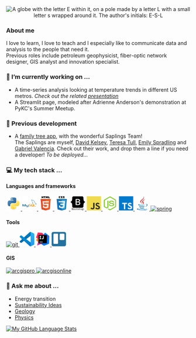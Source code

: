 <div align='center'>
  <picture>
    <source media="(prefers-color-scheme: dark)" srcset="Map+Logo+dark.jpg">
    <source media="(prefers-color-scheme: light)" srcset="Map+Logo+v2-06.jpg">
    <img alt="A globe with the letter E within it, on a pole made by a letter L with a small letter s wrapped around it. The author's initials: E-S-L" src="Map+Logo+v2-06.jpg" width=30%>
  </picture>
</div>

### About me
I love to learn, I love to teach and I especially like to communicate data and analysis to the people that need it.  
Previous roles include petroleum geophysicist, fiber-optic network designer, GIS analyst and innovation specialist.

### 🔭 I’m currently working on ...
- A time-series analysis looking at temperature trends in different US metros. _Check out the related [presentation](https://docs.google.com/presentation/d/1cWIgO8fuc5IncjIiFisl64bL137S0AUMj_q_ECu6g5w/edit?usp=sharing)_
- A Streamlit page, modeled after Adrienne Anderson's demonstration at PyKC's Summer Meetup.

### 📜 Previous development
- A [family tree app](https://github.com/Jan-23-Liftoff-KC/team-michael-group-repo), with the wonderful Saplings Team!  
 The Saplings are myself, [David Kelsey](https://www.github.com/dkelsey526), [Teresa Tull](https://www.github.com/TNTull), [Emily Spradling](https://www.github.com/spraded) and [Gabriel Valencia](https://www.github.com/gvalencia4). Check out their work, and drop them a line if you need a developer! _To be deployed..._

### 💻 My tech stack ...
#### Languages and frameworks
<p> <a href="https://www.python.org" target="_blank" rel="noreferrer"> <img src="https://raw.githubusercontent.com/devicons/devicon/master/icons/python/python-original.svg" alt="python" width="40" height="40"/> </a>
  <a href="https://www.mysql.com/" target="_blank" rel="noreferrer"> <img src="https://raw.githubusercontent.com/devicons/devicon/master/icons/mysql/mysql-original-wordmark.svg" alt="mysql" width="40" height="40"/> </a>
  <a href="https://www.w3.org/html/" target="_blank" rel="noreferrer"> <img src="https://raw.githubusercontent.com/devicons/devicon/master/icons/html5/html5-original-wordmark.svg" alt="html5" width="40" height="40"/> </a>
  <a href="https://www.w3schools.com/css/" target="_blank" rel="noreferrer"> <img src="https://raw.githubusercontent.com/devicons/devicon/master/icons/css3/css3-original-wordmark.svg" alt="css3" width="40" height="40"/> </a>
  <a href="https://getbootstrap.com" target="_blank" rel="noreferrer"> <img src="https://raw.githubusercontent.com/devicons/devicon/master/icons/bootstrap/bootstrap-plain-wordmark.svg" alt="bootstrap" width="40" height="40"/> </a> 
  <a href="https://developer.mozilla.org/en-US/docs/Web/JavaScript" target="_blank" rel="noreferrer"> <img src="https://raw.githubusercontent.com/devicons/devicon/master/icons/javascript/javascript-original.svg" alt="javascript" width="40" height="40"/> </a>
  <a href="https://nodejs.org/en/" target="_blank" rel="noreferrer"> <img src="https://raw.githubusercontent.com/devicons/devicon/master/icons/nodejs/nodejs-original.svg" alt="nodejs" width="40" height="40"/> </a>
  <a href="https://www.typescriptlang.org/" target="_blank" rel="noreferrer"> <img src="https://raw.githubusercontent.com/devicons/devicon/master/icons/typescript/typescript-original.svg" alt="typescript" width="40" height="40"/> </a>
  <a href="https://www.java.com" target="_blank" rel="noreferrer"> <img src="https://raw.githubusercontent.com/devicons/devicon/master/icons/java/java-original.svg" alt="java" width="40" height="40"/> </a> 
  <a href="https://spring.io/" target="_blank" rel="noreferrer"> <img src="https://www.vectorlogo.zone/logos/springio/springio-icon.svg" alt="spring" width="40" height="40"/> </a>  
</p>

#### Tools
<p>  
  <a href="https://git-scm.com/" target="_blank" rel="noreferrer"> <img src="https://www.vectorlogo.zone/logos/git-scm/git-scm-icon.svg" alt="git" width="40" height="40"/> </a>
  <a href="https://code.visualstudio.com/" target="_blank" rel="noreferrer"> <img src="https://raw.githubusercontent.com/devicons/devicon/master/icons/vscode/vscode-original.svg" alt="vscode" width="40" height="40"/> </a>
  <a href="https://www.jetbrains.com/idea/" target="_blank" rel="noreferrer"> <img src="https://raw.githubusercontent.com/devicons/devicon/master/icons/intellij/intellij-original.svg" alt="intellij" width="40" height="40"/> </a>
  <a href="https://trello.com/" target="_blank" rel="noreferrer"> <img src="https://raw.githubusercontent.com/devicons/devicon/master/icons/trello/trello-plain.svg" alt="trello" width="40" height="40"/> </a>
</p> 

#### GIS
<p> <a href="https://www.esri.com/en-us/arcgis/products/arcgis-pro/overview" target="_blank" rel="noreferrer"> <img src="https://www.esri.com/content/dam/esrisites/en-us/common/icons/product-logos/ArcGIS-Pro.png" alt="arcgispro" width="40" height="40"/> </a> 
  <a href="https://www.esri.com/en-us/arcgis/products/arcgis-online/overview" target="_blank" rel="noreferrer"> <img src="https://www.esri.com/content/dam/esrisites/en-us/common/icons/product-logos/ArcGISOnline.png" alt="arcgisonline" width="40" height="40"/> </a>
  <!--a href="https://www.3-gis.com/en/fiber-network-planning-management-software-3-gis" target="_blank" rel="noreferrer"> <img src="https://www.3-gis.com/hubfs/2020_theme_graphics/logo-landscape.svg" alt="3gis" width="40" height="40"/> </a --> </p>

### 💬 Ask me about ...
- Energy transition
- [Sustainability Ideas](https://ericlyonford.com/digitalgarden/2022/12/10/what-about-using-blast-furnaces-to-fuel-plastic-removal-barges-in-the-ocean)
- [Geology](https://ericlyonford.com/digitalgarden/2023/3/10/limestone)
- [Physics](https://ericlyonford.com/digitalgarden/2023/3/10/phase-rotation-upon-reflection)

[![My GitHub Language Stats](https://github-readme-stats.vercel.app/api/top-langs/?username=FadirTorcer&langs_count=5&theme=githublight)]()

<!--
**FadirTorcer/FadirTorcer** is a ✨ _special_ ✨ repository because its `README.md` (this file) appears on your GitHub profile.

Here are some ideas to get you started:

- 🔭 I’m currently working on ...
- 🌱 I’m currently learning ...
- 👯 I’m looking to collaborate on ...
- 🤔 I’m looking for help with ...
- 💬 Ask me about ...
- 📫 How to reach me: ...
- 😄 Pronouns: ...
- ⚡ Fun fact: ...
-->
